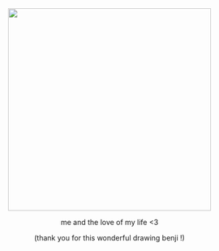 <div id="header" align="center">

<img src="https://i.postimg.cc/G3BBnw5L/Untitled147-20250222212401.png" width='400' height='400'>

<div id="header" align="center">

me and the love of my life <3
<div>
(thank you for this wonderful drawing benji !)
